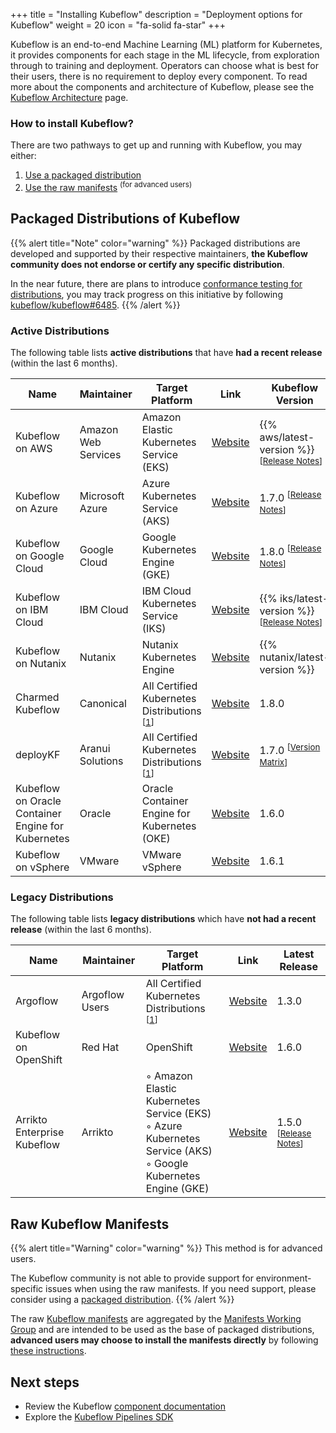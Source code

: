 +++
title = "Installing Kubeflow"
description = "Deployment options for Kubeflow"
weight = 20
icon = "fa-solid fa-star"
+++

Kubeflow is an end-to-end Machine Learning (ML) platform for Kubernetes, it provides components for each stage in the ML lifecycle, from exploration through to training and deployment.
Operators can choose what is best for their users, there is no requirement to deploy every component.
To read more about the components and architecture of Kubeflow, please see the <a href="/docs/started/architecture/">Kubeflow Architecture</a> page.

### How to install Kubeflow?

There are two pathways to get up and running with Kubeflow, you may either:

1. [Use a packaged distribution](#packaged-distributions-of-kubeflow)
2. [Use the raw manifests](#raw-kubeflow-manifests) <sup>(for advanced users)</sup>

<a id="packaged-distributions"></a>
<a id="install-a-packaged-kubeflow-distribution"></a>
## Packaged Distributions of Kubeflow 

{{% alert title="Note" color="warning" %}}
Packaged distributions are developed and supported by their respective maintainers, <b>the Kubeflow community does not endorse or certify any specific distribution</b>.

In the near future, there are plans to introduce <a href="https://github.com/kubeflow/community/blob/master/proposals/kubeflow-conformance-program-proposal.md">conformance testing for distributions</a>, you may track progress on this initiative by following <a href="https://github.com/kubeflow/kubeflow/issues/6485">kubeflow/kubeflow#6485</a>.
{{% /alert %}}

### Active Distributions

The following table lists <b>active distributions</b> that have <b>had a recent release</b> (within the last 6 months).

<div class="table-responsive">
  <table class="table table-bordered">
    <thead class="thead-light">
      <tr>
        <th>Name</th>
        <th>Maintainer</th>
        <th>Target Platform</th>
        <th>Link</th>
        <th>Kubeflow Version</th>
      </tr>
    </thead>
    <tbody>
      <tr>
        <td>Kubeflow on AWS</td>
        <td>Amazon Web Services</td>
        <td>
          Amazon Elastic Kubernetes Service (EKS)
        </td>
        <td>
          <a href="https://awslabs.github.io/kubeflow-manifests">Website</a>
        </td>
        <td>
          {{% aws/latest-version %}} <sup>[<a href="https://github.com/awslabs/kubeflow-manifests/releases">Release Notes</a>]</sup>
        </td>
      </tr>
      <tr>
        <td>Kubeflow on Azure</td>
        <td>Microsoft Azure</td> 
        <td>
          Azure Kubernetes Service (AKS)
        </td>
        <td>
          <a href="https://azure.github.io/kubeflow-aks/main">Website</a>
        </td>
        <td>
          1.7.0 <sup>[<a href="https://github.com/Azure/kubeflow-aks/releases/tag/v1.7.0">Release Notes</a>]</sup>
        </td>
      </tr>
      <tr>
      <tr>
        <td>Kubeflow on Google Cloud</td>
        <td>Google Cloud</td>
        <td>
          Google Kubernetes Engine (GKE)
        </td>
        <td>
          <a href="https://googlecloudplatform.github.io/kubeflow-gke-docs">Website</a>
        </td>
        <td>
          1.8.0 <sup>[<a href="https://googlecloudplatform.github.io/kubeflow-gke-docs/docs/changelog/#180">Release Notes</a>]</sup>
        </td>
      </tr>
      <tr>
        <td>Kubeflow on IBM Cloud</td>
        <td>IBM Cloud</td>
        <td>
          IBM Cloud Kubernetes Service (IKS)
        </td>
        <td>
          <a href="https://ibm.github.io/manifests/">Website</a>
        </td>
        <td>
          {{% iks/latest-version %}} <sup>[<a href="https://github.com/IBM/manifests/releases/tag/v{{% iks/latest-version %}}">Release Notes</a>]</sup>
        </td>
      </tr>
      <tr>
        <td>Kubeflow on Nutanix</td>
        <td>Nutanix</td>
        <td>
          Nutanix Kubernetes Engine
        </td>
        <td>
          <a href="https://nutanix.github.io/kubeflow-manifests">Website</a>
        </td>
        <td>
          {{% nutanix/latest-version %}}
        </td>
      </tr>
      <tr>
        <td>Charmed Kubeflow</td>
        <td>Canonical</td>
        <td>
          All Certified Kubernetes Distributions <sup>[<a href="https://kubernetes.io/partners/#conformance">1</a>]</sup>
        </td>
        <td>
          <a href="https://charmed-kubeflow.io/">Website</a>
        </td>
        <td>
          1.8.0
        </td>
      </tr>
      <tr>
        <td>deployKF</td>
        <td>Aranui Solutions</td>
        <td>
          All Certified Kubernetes Distributions <sup>[<a href="https://kubernetes.io/partners/#conformance">1</a>]</sup>
        </td>
        <td>
          <a href="https://www.deploykf.org/">Website</a>
        </td>
        <td>
          1.7.0 <sup>[<a href="https://www.deploykf.org/releases/version-matrix/#kubeflow-tools">Version Matrix</a>]</sup>
        </td>
      </tr>
      <tr>
        <td>Kubeflow on Oracle Container Engine for Kubernetes</td>
        <td>Oracle</td>
        <td>
          Oracle Container Engine for Kubernetes (OKE)
        </td>
        <td>
          <a href="https://github.com/oracle-devrel/kubeflow-oke">Website</a>
        </td>
        <td>
          1.6.0
        </td>
      </tr>
      <tr>
        <td>Kubeflow on vSphere</td>
        <td>VMware</td>
        <td>VMware vSphere</td>
        <td>
          <a href="https://vmware.github.io/vSphere-machine-learning-extension/">Website</a>
        </td>
        <td>
          1.6.1
        </td>
      </tr>
    </tbody>
  </table>
</div>

### Legacy Distributions

The following table lists <b>legacy distributions</b> which have <b>not had a recent release</b> (within the last 6 months).

<div class="table-responsive">
  <table class="table table-bordered">
    <thead class="thead-light">
      <tr>
        <th>Name</th>
        <th>Maintainer</th>
        <th>Target Platform</th>
        <th>Link</th>
        <th>Latest Release</th>
      </tr>
    </thead>
    <tbody>
      <tr>
        <td>Argoflow</td>
        <td>Argoflow Users</td>
        <td>
          All Certified Kubernetes Distributions <sup>[<a href="https://kubernetes.io/partners/#conformance">1</a>]</sup>
        </td>
        <td>
          <a href="https://github.com/argoflow">Website</a>
        </td>
        <td>
          1.3.0
        </td>
      </tr>
      <tr>
        <td>Kubeflow on OpenShift</td>
        <td>Red Hat</td>
        <td>
          OpenShift
        </td>
        <td>
          <a href="https://github.com/opendatahub-io/manifests">Website</a>
        </td>
        <td>
          1.6.0
        </td>
      </tr>
      <tr>
        <td>Arrikto Enterprise Kubeflow</td>
        <td>Arrikto</td>
        <td>
          ◦ Amazon Elastic Kubernetes Service (EKS)
          <br>
          ◦ Azure Kubernetes Service (AKS)
          <br>
          ◦ Google Kubernetes Engine (GKE)
        </td>
        <td>
          <a href="https://www.arrikto.com/enterprise-kubeflow/">Website</a>
        </td>
        <td>
          1.5.0 <sup>[<a href="https://docs.arrikto.com/Changelog.html">Release Notes</a>]</sup>
        </td>
      </tr>
    </tbody>
  </table>
</div>

<a id="manifests"></a>
<a id="install-the-kubeflow-manifests-manually"></a>
## Raw Kubeflow Manifests

{{% alert title="Warning" color="warning" %}}
This method is for advanced users.

The Kubeflow community is not able to provide support for environment-specific issues when using the raw manifests.
If you need support, please consider using a [packaged distribution](#packaged-distributions-of-kubeflow).
{{% /alert %}}

The raw <a href="https://github.com/kubeflow/manifests">Kubeflow manifests</a> are aggregated by the <a href="https://github.com/kubeflow/community/tree/master/wg-manifests">Manifests Working Group</a> 
and are intended to be used as the base of packaged distributions,
<b>advanced users may choose to install the manifests directly</b> by following <a href="https://github.com/kubeflow/manifests#installation">these instructions</a>.

<a id="next-steps"></a>
## Next steps

* Review the Kubeflow <a href="/docs/components/">component documentation</a>
* Explore the <a href="/docs/components/pipelines/sdk/">Kubeflow Pipelines SDK</a>
